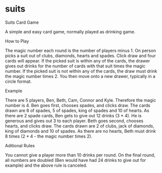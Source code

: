 # suits
Suits Card Game

A simple and easy card game, normally played as drinking game.

How to Play

The magic number each round is the number of players minus 1.
On person picks a suit out of clubs, diamonds, hearts and spades.
Click draw and four cards will appear.
If the picked suit is within any of the cards, the drawer gives out drinks for the number of cards with that suit times the magic number.
If the picked suit is not within any of the cards, the draw must drink the magic number times 2.
You then move onto a new drawer, typically in a circle format.

Example

There are 5 players, Ben, Beth, Cam, Connor and Kyle. Therefore the magic number is 4.
Ben goes first, chooses spades, and clicks draw.
The cards drawn are 8 of spades, 5 of spades, king of spades and 10 of hearts.
As there are 2 spade cards, Ben gets to give out 12 drinks (3 * 4).
He is generous and gives out 3 to each player.
Beth goes second, chooses hearts, and clicks draw.
The cards drawn are 2 of clubs, jack of diamonds, king of diamonds and 10 of spades.
As there are no hearts, Beth must drink 8 times (2 * 4 - the magic number times 2).

Aditional Rules

You cannot give a player more than 10 drinks per round.
On the final round, all numbers are doubled (Ben would have had 24 drinks to give out for example) and the above rule is canceled.
